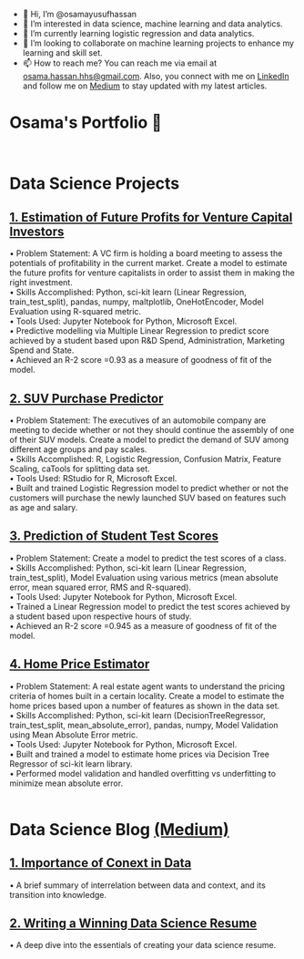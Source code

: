 - 👋 Hi, I’m @osamayusufhassan
- 👀 I’m interested in data science, machine learning and data analytics.
- 🌱 I’m currently learning logistic regression and data analytics.
- 💞️ I’m looking to collaborate on machine learning projects to enhance my learning and skill set.
- 📫 How to reach me? You can reach me via email at osama.hassan.hhs@gmail.com. Also, you connect with me on [LinkedIn](https://linkedin.com/in/osamayusufhassan) and follow me on [Medium](osamayusufhassan.medium.com) to stay updated with my latest articles. 

# Osama's Portfolio  👋 <br /> <br />
# Data Science Projects
## [1. Estimation of Future Profits for Venture Capital Investors](https://github.com/osamayusufhassan/VC_profit_estimator_multiple_linear_regression)
• Problem Statement: A VC firm is holding a board meeting to assess the potentials of profitability in the current market. Create a model to estimate the future profits for venture capitalists in order to assist them in making the right investment.<br />
•	Skills Accomplished: Python, sci-kit learn (Linear Regression, train_test_split), pandas, numpy, maltplotlib, OneHotEncoder, Model Evaluation using R-squared metric.<br />
•	Tools Used: Jupyter Notebook for Python, Microsoft Excel.<br />
• Predictive modelling via Multiple Linear Regression to predict score achieved by a student based upon R&D Spend, Administration, Marketing Spend and State.<br />
•	Achieved an R-2 score =0.93 as a measure of goodness of fit of the model.
<br />
## [2. SUV Purchase Predictor](https://github.com/osamayusufhassan/SUV-purchase-prediction-logistic-regression)
• Problem Statement: The executives of an automobile company are meeting to decide whether or not they should continue the assembly of one of their SUV models. Create a model to predict the demand of SUV among  different age groups and pay scales.<br />
•	Skills Accomplished: R, Logistic Regression, Confusion Matrix, Feature Scaling, caTools for splitting data set.<br />
•	Tools Used: RStudio for R, Microsoft Excel.<br />
•	Built and trained Logistic Regression model to predict whether or not the customers will purchase the newly launched SUV based on features such as age and salary.<br />
## [3. Prediction of Student Test Scores](https://github.com/osamayusufhassan/Linear-Regression-hours-vs-scores)
• Problem Statement: Create a model to predict the test scores of a class.<br />
•	Skills Accomplished: Python, sci-kit learn (Linear Regression, train_test_split), Model Evaluation using various metrics (mean absolute error, mean squared error, RMS and R-squared).<br />
•	Tools Used: Jupyter Notebook for Python, Microsoft Excel.<br />
• Trained a Linear Regression model to predict the test scores achieved by a student based upon respective hours of study.<br />
•	Achieved an R-2 score =0.945 as a measure of goodness of fit of the model.
<br />
## [4. Home Price Estimator](https://github.com/osamayusufhassan/Decision_tree_regressor_price_predictor)
• Problem Statement: A real estate agent wants to understand the pricing criteria of homes built in a certain locality. Create a model to estimate the home prices based upon a number of features as shown in the data set.<br />
•	Skills Accomplished: Python, sci-kit learn (DecisionTreeRegressor, train_test_split, mean_absolute_error), pandas, numpy, Model Validation using Mean Absolute Error metric.<br />
•	Tools Used: Jupyter Notebook for Python, Microsoft Excel.<br />
• Built and trained a model to estimate home prices via Decision Tree Regressor of sci-kit learn library.<br />
• Performed model validation and handled overfitting vs underfitting to minimize mean absolute error.<br />
<br />


# Data Science Blog [(Medium)](https://osamayusufhassan.medium.com/)
## [1. Importance of Conext in Data](https://osamayusufhassan.medium.com/importance-of-context-in-data-18d438822ffc)
• A brief summary of interrelation between data and context, and its transition into knowledge.
## [2. Writing a Winning Data Science Resume](https://osamayusufhassan.medium.com/data-science-resume-dos-and-don-t-f32e308b7e8c)
• A deep dive into the essentials of creating your data science resume.


<!---
osamayusufhassan/osamayusufhassan is a ✨ special ✨ repository because its `README.md` (this file) appears on your GitHub profile.
You can click the Preview link to take a look at your changes.
--->

